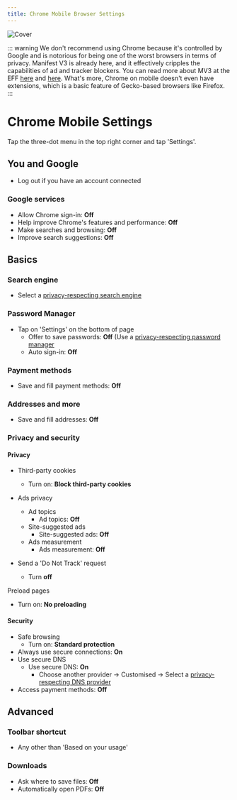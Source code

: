 ```yaml
---
title: Chrome Mobile Browser Settings
---
```


![Cover](/assets/covers/chrome.png)

::: warning
We don't recommend using Chrome because it's controlled by Google and is notorious for being one of the worst browsers in terms of privacy. Manifest V3 is already here, and it effectively cripples the capabilities of ad and tracker blockers. You can read more about MV3 at the EFF [here](https://www.eff.org/deeplinks/2021/12/chrome-users-beware-manifest-v3-deceitful-and-threatening) and [here](https://www.eff.org/deeplinks/2021/12/googles-manifest-v3-still-hurts-privacy-security-innovation). What's more, Chrome on mobile doesn't even have extensions, which is a basic feature of Gecko-based browsers like Firefox.
:::

# Chrome Mobile Settings

Tap the three-dot menu in the top right corner and tap 'Settings'.

## You and Google

* Log out if you have an account connected

### Google services

* Allow Chrome sign-in: **Off**
* Help improve Chrome's features and performance: **Off**
* Make searches and browsing: **Off**
* Improve search suggestions: **Off**

## Basics

### Search engine

* Select a [privacy-respecting search engine](/recommendations/internet-browsing/search-engines)

### Password Manager

* Tap on 'Settings' on the bottom of page
  * Offer to save passwords: **Off** (Use a [privacy-respecting password manager](/recommendations/software/password-managers)
  * Auto sign-in: **Off**

### Payment methods

* Save and fill payment methods: **Off**

### Addresses and more

* Save and fill addresses: **Off**

### Privacy and security

#### Privacy

* Third-party cookies
  * Turn on: **Block third-party cookies**

* Ads privacy
  * Ad topics
    * Ad topics: **Off**
  * Site-suggested ads
    * Site-suggested ads: **Off**
  * Ads measurement
    * Ads measurement: **Off**

* Send a 'Do Not Track' request
  * Turn **off**

Preload pages
  * Turn on: **No preloading**

#### Security

* Safe browsing
  * Turn on: **Standard protection**
* Always use secure connections: **On**
* Use secure DNS
  * Use secure DNS: **On**
    * Choose another provider -> Customised -> Select a [privacy-respecting DNS provider](/recommendations/providers/dns-resolvers)
* Access payment methods: **Off**

## Advanced

### Toolbar shortcut

* Any other than 'Based on your usage'

### Downloads

* Ask where to save files: **Off**
* Automatically open PDFs: **Off**
